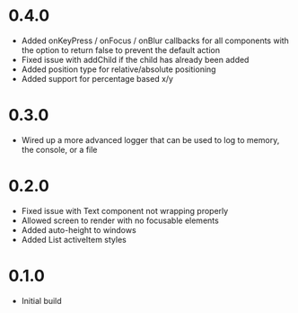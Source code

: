 # 0.4.0

-   Added onKeyPress / onFocus / onBlur callbacks for all components with the option to return false to prevent the default action
-   Fixed issue with addChild if the child has already been added
-   Added position type for relative/absolute positioning
-   Added support for percentage based x/y

# 0.3.0

-   Wired up a more advanced logger that can be used to log to memory, the console, or a file

# 0.2.0

-   Fixed issue with Text component not wrapping properly
-   Allowed screen to render with no focusable elements
-   Added auto-height to windows
-   Added List activeItem styles

# 0.1.0

-   Initial build
